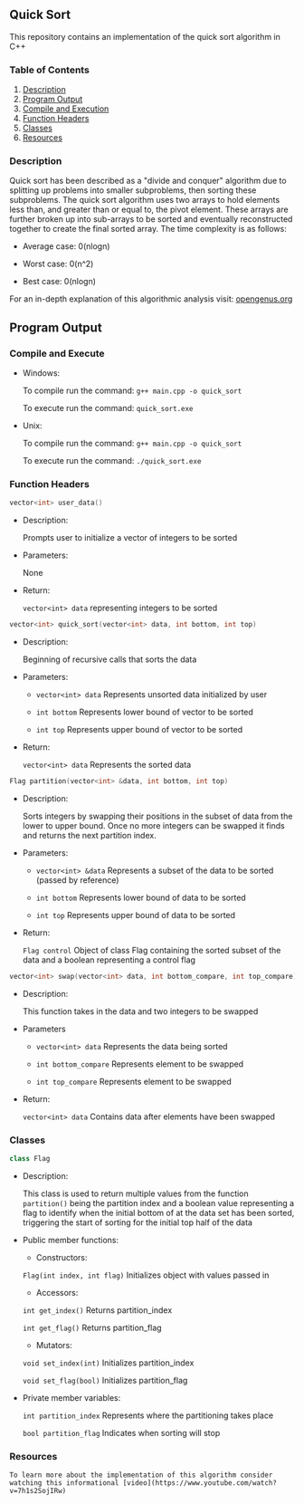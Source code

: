 ## Quick Sort

This repository contains an implementation of the quick sort algorithm in C++

### Table of Contents

1. [Description](#description)
2. [Program Output](#output)
3. [Compile and Execution](#exe)
4. [Function Headers](#function)
5. [Classes](#class)
6. [Resources](#resources)

### Description <a name="description"></a>

Quick sort has been described as a "divide and conquer" algorithm due to splitting up problems into smaller subproblems, then sorting these subproblems. The quick sort algorithm uses two arrays to hold elements less than, and greater than or equal to, the pivot element. These arrays are further broken up into sub-arrays to be sorted and eventually reconstructed together to create the final sorted array. The time complexity is as follows:

- Average case: 0(nlogn)

- Worst case: 0(n^2)

- Best case: 0(nlogn)

For an in-depth explanation of this algorithmic analysis visit: [opengenus.org](https://iq.opengenus.org/time-and-space-complexity-of-quick-sort/)

## Program Output <a name="output"></a>



### Compile and Execute <a name="exe"></a>

- Windows:

	To compile run the command: `g++ main.cpp -o quick_sort`

	To execute run the command: `quick_sort.exe`

- Unix:

	To compile run the command: `g++ main.cpp -o quick_sort`

	To execute run the command: `./quick_sort.exe`


### Function Headers <a name="function"></a>

``` cpp
vector<int> user_data()
```

- Description:

	Prompts user to initialize a vector of integers to be sorted

- Parameters:

	None

- Return:

	`vector<int> data` representing integers to be sorted



``` cpp
vector<int> quick_sort(vector<int> data, int bottom, int top)
```

- Description:

	Beginning of recursive calls that sorts the data

- Parameters:

	- `vector<int> data` Represents unsorted data initialized by user

	- `int bottom` Represents lower bound of vector to be sorted

	- `int top` Represents upper bound of vector to be sorted

- Return:

	`vector<int> data` Represents the sorted data


``` cpp
Flag partition(vector<int> &data, int bottom, int top)
```

- Description:

	Sorts integers by swapping their positions in the subset of data from the lower to upper bound. Once no more integers can be swapped it finds and returns the next partition index.

- Parameters:

	- `vector<int> &data` Represents a subset of the data to be sorted (passed by reference)

	- `int bottom` Represents lower bound of data to be sorted

	- `int top` Represents upper bound of data to be sorted

- Return:

	`Flag control` Object of class Flag containing the sorted subset of the data and a boolean representing a control flag




``` cpp
vector<int> swap(vector<int> data, int bottom_compare, int top_compare)
```
- Description:

	This function takes in the data and two integers to be swapped

- Parameters

	- `vector<int> data` Represents the data being sorted

	- `int bottom_compare` Represents element to be swapped

	- `int top_compare` Represents element to be swapped

- Return:

	`vector<int> data` Contains data after elements have been swapped



### Classes <a name="class"></a>

``` cpp
class Flag
```

- Description:

	This class is used to return multiple values from the function `partition()` being the partition index and a boolean value representing a flag to identify when the initial bottom of at the data set has been sorted, triggering the start of sorting for the initial top half of the data

- Public member functions:

	- Constructors:

	`Flag(int index, int flag)` Initializes object with values passed in

	- Accessors:

	`int get_index()` Returns partition_index

	`int get_flag()` Returns partition_flag

	- Mutators:

	`void set_index(int)` Initializes partition_index

	`void set_flag(bool)` Initializes partition_flag

- Private member variables:

	`int partition_index` Represents where the partitioning takes place

	`bool partition_flag` Indicates when sorting will stop


### Resources <a name="resources"></a>

	To learn more about the implementation of this algorithm consider watching this informational [video](https://www.youtube.com/watch?v=7h1s2SojIRw)
